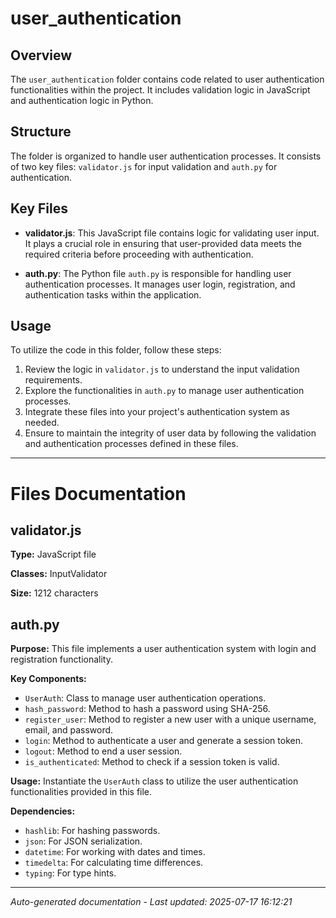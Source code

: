 # user_authentication

## Overview
The `user_authentication` folder contains code related to user authentication functionalities within the project. It includes validation logic in JavaScript and authentication logic in Python.

## Structure
The folder is organized to handle user authentication processes. It consists of two key files: `validator.js` for input validation and `auth.py` for authentication.

## Key Files
- **validator.js**: This JavaScript file contains logic for validating user input. It plays a crucial role in ensuring that user-provided data meets the required criteria before proceeding with authentication.
  
- **auth.py**: The Python file `auth.py` is responsible for handling user authentication processes. It manages user login, registration, and authentication tasks within the application.

## Usage
To utilize the code in this folder, follow these steps:
1. Review the logic in `validator.js` to understand the input validation requirements.
2. Explore the functionalities in `auth.py` to manage user authentication processes.
3. Integrate these files into your project's authentication system as needed.
4. Ensure to maintain the integrity of user data by following the validation and authentication processes defined in these files.

---

# Files Documentation

## validator.js

**Type:** JavaScript file

**Classes:** InputValidator

**Size:** 1212 characters



## auth.py

**Purpose:** This file implements a user authentication system with login and registration functionality.

**Key Components:**
- `UserAuth`: Class to manage user authentication operations.
- `hash_password`: Method to hash a password using SHA-256.
- `register_user`: Method to register a new user with a unique username, email, and password.
- `login`: Method to authenticate a user and generate a session token.
- `logout`: Method to end a user session.
- `is_authenticated`: Method to check if a session token is valid.

**Usage:** Instantiate the `UserAuth` class to utilize the user authentication functionalities provided in this file.

**Dependencies:**
- `hashlib`: For hashing passwords.
- `json`: For JSON serialization.
- `datetime`: For working with dates and times.
- `timedelta`: For calculating time differences.
- `typing`: For type hints.

---
*Auto-generated documentation - Last updated: 2025-07-17 16:12:21*
